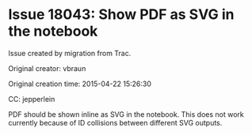 # Issue 18043: Show PDF as SVG in the notebook

Issue created by migration from Trac.

Original creator: vbraun

Original creation time: 2015-04-22 15:26:30

CC:  jepperlein

PDF should be shown inline as SVG in the notebook. This does not work currently because of ID collisions between different SVG outputs.
